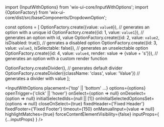 import {InputWithOptions} from 'wix-ui-core/InputWithOptions';
import {OptionFactory} from 'wix-ui-core/dist/src/baseComponents/DropdownOption';

const options = [
  OptionFactory.create({value: `value0`}),                                         // generates an option with a unique id
  OptionFactory.create({id: 1, value: `value1`}),                                  // generates an option with id, value
  OptionFactory.create({id: 2, value: `value2`, isDisabled: true}),                // genrates a disabled option
  OptionFactory.create({id: 3, value: `value3`, isSelectable: false}),             // generates an unselectable option
  OptionFactory.create({id: 4, value: `value4`, render: value => {value + 's'}}),  // generates an option with a custom render function

  OptionFactory.createDivider(),                                                   // generates default divider
  OptionFactory.createDivider({className: 'class', value: 'Value'})                // generates a divider with value
];

<InputWithOptions
  placement={'top' || 'bottom' ...}
  options={options}
  openTrigger={'click' || 'hover'}
  onSelect={option => null}
  onDeselect={option => null}
  initialSelectedIds={null || [1]}
  onInitialSelectedOptionsSet={options => null}
  closeOnSelect={true}
  fixedHeader={'Fixed Header'}
  fixedFooter={'Fixed Footer'}
  timeout={150}
  onManualInput={value => null}
  highlightMatches={true}
  forceContentElementVisibility={false}
  inputProps={
    {...inputProps}
  }
/>
